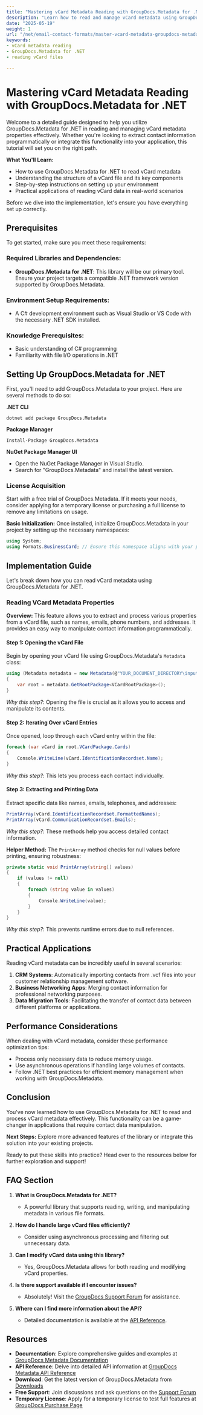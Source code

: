 ```yaml
---
title: "Mastering vCard Metadata Reading with GroupDocs.Metadata for .NET&#58; A Comprehensive Guide"
description: "Learn how to read and manage vCard metadata using GroupDocs.Metadata for .NET. This comprehensive guide provides step-by-step instructions, practical applications, and performance tips."
date: "2025-05-19"
weight: 1
url: "/net/email-contact-formats/master-vcard-metadata-groupdocs-metadata-net/"
keywords:
- vCard metadata reading
- GroupDocs.Metadata for .NET
- reading vCard files

---
```



# Mastering vCard Metadata Reading with GroupDocs.Metadata for .NET

Welcome to a detailed guide designed to help you utilize GroupDocs.Metadata for .NET in reading and managing vCard metadata properties effectively. Whether you're looking to extract contact information programmatically or integrate this functionality into your application, this tutorial will set you on the right path.

**What You'll Learn:**
- How to use GroupDocs.Metadata for .NET to read vCard metadata
- Understanding the structure of a vCard file and its key components
- Step-by-step instructions on setting up your environment
- Practical applications of reading vCard data in real-world scenarios

Before we dive into the implementation, let's ensure you have everything set up correctly.

## Prerequisites

To get started, make sure you meet these requirements:

### Required Libraries and Dependencies:
- **GroupDocs.Metadata for .NET**: This library will be our primary tool. Ensure your project targets a compatible .NET framework version supported by GroupDocs.Metadata.

### Environment Setup Requirements:
- A C# development environment such as Visual Studio or VS Code with the necessary .NET SDK installed.

### Knowledge Prerequisites:
- Basic understanding of C# programming
- Familiarity with file I/O operations in .NET

## Setting Up GroupDocs.Metadata for .NET

First, you'll need to add GroupDocs.Metadata to your project. Here are several methods to do so:

**.NET CLI**
```shell
dotnet add package GroupDocs.Metadata
```

**Package Manager**
```shell
Install-Package GroupDocs.Metadata
```

**NuGet Package Manager UI**
- Open the NuGet Package Manager in Visual Studio.
- Search for "GroupDocs.Metadata" and install the latest version.

### License Acquisition

Start with a free trial of GroupDocs.Metadata. If it meets your needs, consider applying for a temporary license or purchasing a full license to remove any limitations on usage.

**Basic Initialization:**
Once installed, initialize GroupDocs.Metadata in your project by setting up the necessary namespaces:
```csharp
using System;
using Formats.BusinessCard; // Ensure this namespace aligns with your project setup
```

## Implementation Guide

Let's break down how you can read vCard metadata using GroupDocs.Metadata for .NET.

### Reading VCard Metadata Properties

**Overview:**
This feature allows you to extract and process various properties from a vCard file, such as names, emails, phone numbers, and addresses. It provides an easy way to manipulate contact information programmatically.

#### Step 1: Opening the vCard File
Begin by opening your vCard file using GroupDocs.Metadata's `Metadata` class:
```csharp
using (Metadata metadata = new Metadata(@"YOUR_DOCUMENT_DIRECTORY\input.vcf"))
{
    var root = metadata.GetRootPackage<VCardRootPackage>();
}
```
*Why this step?*: Opening the file is crucial as it allows you to access and manipulate its contents.

#### Step 2: Iterating Over vCard Entries
Once opened, loop through each vCard entry within the file:
```csharp
foreach (var vCard in root.VCardPackage.Cards)
{
    Console.WriteLine(vCard.IdentificationRecordset.Name);
}
```
*Why this step?*: This lets you process each contact individually.

#### Step 3: Extracting and Printing Data
Extract specific data like names, emails, telephones, and addresses:
```csharp
PrintArray(vCard.IdentificationRecordset.FormattedNames);
PrintArray(vCard.CommunicationRecordset.Emails);
```
*Why this step?*: These methods help you access detailed contact information.

**Helper Method:**
The `PrintArray` method checks for null values before printing, ensuring robustness:
```csharp
private static void PrintArray(string[] values)
{
    if (values != null)
    {
        foreach (string value in values)
        {
            Console.WriteLine(value);
        }
    }
}
```
*Why this step?*: This prevents runtime errors due to null references.

## Practical Applications

Reading vCard metadata can be incredibly useful in several scenarios:
1. **CRM Systems**: Automatically importing contacts from .vcf files into your customer relationship management software.
2. **Business Networking Apps**: Merging contact information for professional networking purposes.
3. **Data Migration Tools**: Facilitating the transfer of contact data between different platforms or applications.

## Performance Considerations

When dealing with vCard metadata, consider these performance optimization tips:
- Process only necessary data to reduce memory usage.
- Use asynchronous operations if handling large volumes of contacts.
- Follow .NET best practices for efficient memory management when working with GroupDocs.Metadata.

## Conclusion

You've now learned how to use GroupDocs.Metadata for .NET to read and process vCard metadata effectively. This functionality can be a game-changer in applications that require contact data manipulation.

**Next Steps:**
Explore more advanced features of the library or integrate this solution into your existing projects.

Ready to put these skills into practice? Head over to the resources below for further exploration and support!

## FAQ Section

1. **What is GroupDocs.Metadata for .NET?**
   - A powerful library that supports reading, writing, and manipulating metadata in various file formats.

2. **How do I handle large vCard files efficiently?**
   - Consider using asynchronous processing and filtering out unnecessary data.

3. **Can I modify vCard data using this library?**
   - Yes, GroupDocs.Metadata allows for both reading and modifying vCard properties.

4. **Is there support available if I encounter issues?**
   - Absolutely! Visit the [GroupDocs Support Forum](https://forum.groupdocs.com/c/metadata/) for assistance.

5. **Where can I find more information about the API?**
   - Detailed documentation is available at the [API Reference](https://reference.groupdocs.com/metadata/net/).

## Resources
- **Documentation**: Explore comprehensive guides and examples at [GroupDocs Metadata Documentation](https://docs.groupdocs.com/metadata/net/)
- **API Reference**: Delve into detailed API information at [GroupDocs Metadata API Reference](https://reference.groupdocs.com/metadata/net/)
- **Download**: Get the latest version of GroupDocs.Metadata from [Downloads](https://releases.groupdocs.com/metadata/net/)
- **Free Support**: Join discussions and ask questions on the [Support Forum](https://forum.groupdocs.com/c/metadata/)
- **Temporary License**: Apply for a temporary license to test full features at [GroupDocs Purchase Page](https://purchase.groupdocs.com/temporary-license/)
